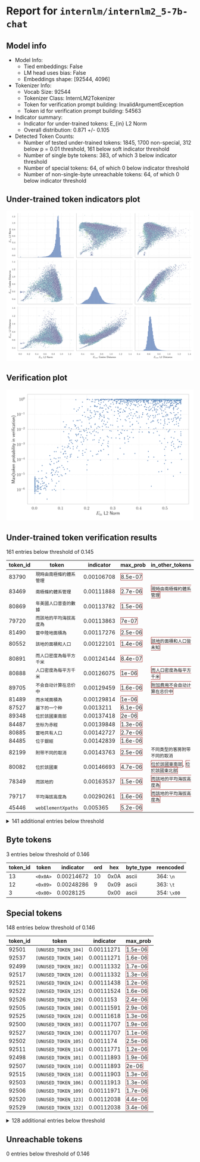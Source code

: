# Report for `internlm/internlm2_5-7b-chat`

## Model info

* Model Info: 
  * Tied embeddings: False
  * LM head uses bias: False
  * Embeddings shape: [92544, 4096]
* Tokenizer Info: 
  * Vocab Size: 92544
  * Tokenizer Class: InternLM2Tokenizer
  * Token for verification prompt building: InvalidArgumentException
  * Token id for verification prompt building: 54563
* Indicator summary: 
  * Indicator for under-trained tokens: E_{in} L2 Norm
  * Overall distribution: 0.871 +/- 0.105
* Detected Token Counts: 
  * Number of tested under-trained tokens: 1845, 1700 non-special, 312 below p = 0.01 threshold, 161 below soft indicator threshold
  * Number of single byte tokens: 383, of which 3 below indicator threshold
  * Number of special tokens: 64, of which 0 below indicator threshold
  * Number of non-single-byte unreachable tokens: 64, of which 0 below indicator threshold

## Under-trained token indicators plot
![Indicators scatter plots](../indicators_pairplot_byid/internlm_internlm2_5_7b_chat.png)

## Verification plot
![Verification plot](../verifications_scatterplot/internlm_internlm2_5_7b_chat.png)

## Under-trained token verification results
161 entries below threshold of 0.145

|   token_id | token                              |   indicator | max_prob                                                         | in_other_tokens                                                                                                                                                          |
|------------|------------------------------------|-------------|------------------------------------------------------------------|--------------------------------------------------------------------------------------------------------------------------------------------------------------------------|
|      83790 | ````` 現時由南極條約體系管理 ````` |  0.00106708 | <span style='border: 1px solid rgb(169, 68, 66);'>8.5e-07</span> |                                                                                                                                                                          |
|      83469 | ````` 南極條約體系管理 `````       |  0.00111888 | <span style='border: 1px solid rgb(169, 68, 66);'>2.7e-06</span> | <span style='border: 1px solid rgb(169, 68, 66);'>````` 現時由南極條約體系管理 `````</span>                                                                              |
|      80869 | ````` 年美國人口普查的數據 `````   |  0.00113782 | <span style='border: 1px solid rgb(169, 68, 66);'>1.5e-06</span> |                                                                                                                                                                          |
|      79720 | ````` 而該地的平均海拔高度為 ````` |  0.00113863 | <span style='border: 1px solid rgb(169, 68, 66);'>7e-07</span>   |                                                                                                                                                                          |
|      81490 | ````` 當中陸地面積為 `````         |  0.00117276 | <span style='border: 1px solid rgb(169, 68, 66);'>2.5e-06</span> |                                                                                                                                                                          |
|      80552 | ````` 該地的面積和人口 `````       |  0.00122101 | <span style='border: 1px solid rgb(169, 68, 66);'>1.4e-06</span> | <span style='border: 1px solid rgb(169, 68, 66);'>````` 該地的面積和人口皆未知 `````</span>                                                                              |
|      80891 | ````` 而人口密度為每平方千米 ````` |  0.00124144 | <span style='border: 1px solid rgb(169, 68, 66);'>8.4e-07</span> |                                                                                                                                                                          |
|      80888 | ````` 人口密度為每平方千米 `````   |  0.00126075 | <span style='border: 1px solid rgb(169, 68, 66);'>1e-06</span>   | <span style='border: 1px solid rgb(169, 68, 66);'>````` 而人口密度為每平方千米 `````</span>                                                                              |
|      89705 | ````` 不会自动计算在总价中 `````   |  0.00129459 | <span style='border: 1px solid rgb(169, 68, 66);'>1.6e-06</span> | <span style='border: 1px solid rgb(169, 68, 66);'>````` 附加费用不会自动计算在总价中 `````</span>                                                                        |
|      81489 | ````` 而水域面積為 `````           |  0.00129814 | <span style='border: 1px solid rgb(169, 68, 66);'>1e-06</span>   |                                                                                                                                                                          |
|      87527 | ````` 屬下的一个种 `````           |  0.0013211  | <span style='border: 1px solid rgb(169, 68, 66);'>6.1e-06</span> |                                                                                                                                                                          |
|      89348 | ````` 位於該國東南部 `````         |  0.00137418 | <span style='border: 1px solid rgb(169, 68, 66);'>2e-06</span>   |                                                                                                                                                                          |
|      84487 | ````` 坐标为赤經 `````             |  0.00139848 | <span style='border: 1px solid rgb(169, 68, 66);'>1.3e-06</span> |                                                                                                                                                                          |
|      80885 | ````` 當地共有人口 `````           |  0.00142727 | <span style='border: 1px solid rgb(169, 68, 66);'>2.7e-06</span> |                                                                                                                                                                          |
|      84485 | ````` 位于銀經 `````               |  0.00142839 | <span style='border: 1px solid rgb(169, 68, 66);'>1.6e-06</span> |                                                                                                                                                                          |
|      82199 | ````` 附带不同的取消 `````         |  0.00143763 | <span style='border: 1px solid rgb(169, 68, 66);'>2.5e-06</span> | ````` 不同类型的客房附带不同的取消 `````                                                                                                                                 |
|      80082 | ````` 位於該國東 `````             |  0.00146693 | <span style='border: 1px solid rgb(169, 68, 66);'>4.7e-06</span> | <span style='border: 1px solid rgb(169, 68, 66);'>````` 位於該國東南部 `````</span>, <span style='border: 1px solid rgb(169, 68, 66);'>````` 位於該國東北部 `````</span> |
|      78349 | ````` 而該地的 `````               |  0.00163537 | <span style='border: 1px solid rgb(169, 68, 66);'>1.5e-06</span> | <span style='border: 1px solid rgb(169, 68, 66);'>````` 而該地的平均海拔高度為 `````</span>                                                                              |
|      79717 | ````` 平均海拔高度為 `````         |  0.00290261 | <span style='border: 1px solid rgb(169, 68, 66);'>1.6e-06</span> | <span style='border: 1px solid rgb(169, 68, 66);'>````` 而該地的平均海拔高度為 `````</span>                                                                              |
|      45446 | ````` webElementXpaths `````       |  0.005365   | <span style='border: 1px solid rgb(169, 68, 66);'>5.2e-06</span> |                                                                                                                                                                          |
<details><summary>141 additional entries below threshold</summary>

|   token_id | token                                |   indicator | max_prob                                                         | in_other_tokens                                                                                                                                                                                                                                                                                                                                                                                                                    |
|------------|--------------------------------------|-------------|------------------------------------------------------------------|------------------------------------------------------------------------------------------------------------------------------------------------------------------------------------------------------------------------------------------------------------------------------------------------------------------------------------------------------------------------------------------------------------------------------------|
|      91998 | ````` 為輻鰭魚綱鱸形目 `````         |  0.00573614 | <span style='border: 1px solid rgb(169, 68, 66);'>9.4e-07</span> |                                                                                                                                                                                                                                                                                                                                                                                                                                    |
|      89347 | ````` 位於該國南部 `````             |  0.00872311 | <span style='border: 1px solid rgb(169, 68, 66);'>1.5e-06</span> |                                                                                                                                                                                                                                                                                                                                                                                                                                    |
|      85979 | ````` 底層水域 `````                 |  0.00877862 | <span style='border: 1px solid rgb(169, 68, 66);'>7.9e-07</span> |                                                                                                                                                                                                                                                                                                                                                                                                                                    |
|      85919 | ````` 注意调料根据自己口味 `````     |  0.00897476 | <span style='border: 1px solid rgb(169, 68, 66);'>4.1e-06</span> | ````` 注意调料根据自己口味适量增减 `````                                                                                                                                                                                                                                                                                                                                                                                           |
|      84023 | ````` 省負責管轄 `````               |  0.00923175 | <span style='border: 1px solid rgb(169, 68, 66);'>3.6e-06</span> |                                                                                                                                                                                                                                                                                                                                                                                                                                    |
|      87583 | ````` 位於該國中部 `````             |  0.00958838 | <span style='border: 1px solid rgb(169, 68, 66);'>1.5e-06</span> |                                                                                                                                                                                                                                                                                                                                                                                                                                    |
|      89095 | ````` 位於該國西南部 `````           |  0.00983656 | <span style='border: 1px solid rgb(169, 68, 66);'>1.1e-06</span> |                                                                                                                                                                                                                                                                                                                                                                                                                                    |
|      78211 | ````` 文章来自豆果美食达人作者 ````` |  0.0100826  | <span style='border: 1px solid rgb(169, 68, 66);'>1.9e-06</span> | ````` 该文章来自豆果美食达人作者 `````                                                                                                                                                                                                                                                                                                                                                                                             |
|      77349 | ````` 生活習性不明 `````             |  0.011304   | <span style='border: 1px solid rgb(169, 68, 66);'>1.2e-06</span> |                                                                                                                                                                                                                                                                                                                                                                                                                                    |
|      80803 | ````` 水域面積為 `````               |  0.0116494  | <span style='border: 1px solid rgb(169, 68, 66);'>2e-06</span>   | <span style='border: 1px solid rgb(169, 68, 66);'>````` 而水域面積為 `````</span>                                                                                                                                                                                                                                                                                                                                                  |
|      81190 | ````` 縣的一個非建制地區 `````       |  0.0125105  | <span style='border: 1px solid rgb(169, 68, 66);'>1.6e-06</span> |                                                                                                                                                                                                                                                                                                                                                                                                                                    |
|      33925 | ````` ▁+#+#+#+ `````                 |  0.0127084  | <span style='border: 1px solid rgb(169, 68, 66);'>2e-06</span>   | <span style='border: 1px solid rgb(169, 68, 66);'>````` ▁+#+#+#+#+#+ `````</span>                                                                                                                                                                                                                                                                                                                                                  |
|      91816 | ````` 位於該國東北部 `````           |  0.0133417  | <span style='border: 1px solid rgb(169, 68, 66);'>7.7e-07</span> |                                                                                                                                                                                                                                                                                                                                                                                                                                    |
|      56255 | ````` :-------------</ `````         |  0.0134696  | <span style='border: 1px solid rgb(169, 68, 66);'>1.4e-06</span> |                                                                                                                                                                                                                                                                                                                                                                                                                                    |
|      32810 | ````` webElementProperties `````     |  0.0137047  | <span style='border: 1px solid rgb(169, 68, 66);'>1.1e-06</span> |                                                                                                                                                                                                                                                                                                                                                                                                                                    |
|      83387 | ````` 南極條約體系 `````             |  0.0138894  | <span style='border: 1px solid rgb(169, 68, 66);'>3.7e-06</span> | <span style='border: 1px solid rgb(169, 68, 66);'>````` 南極條約體系管理 `````</span>, <span style='border: 1px solid rgb(169, 68, 66);'>````` 現時由南極條約體系管理 `````</span>                                                                                                                                                                                                                                                 |
|      80556 | ````` 該地的面積和人口皆未知 `````   |  0.0143349  | <span style='border: 1px solid rgb(169, 68, 66);'>1.6e-05</span> |                                                                                                                                                                                                                                                                                                                                                                                                                                    |
|      92269 | ````` 是南極洲的 `````               |  0.0146674  | <span style='border: 1px solid rgb(169, 68, 66);'>2.9e-06</span> |                                                                                                                                                                                                                                                                                                                                                                                                                                    |
|      73798 | ````` 區負責管轄 `````               |  0.0155705  | <span style='border: 1px solid rgb(169, 68, 66);'>1.7e-06</span> |                                                                                                                                                                                                                                                                                                                                                                                                                                    |
|      84008 | ````` 河道全長 `````                 |  0.0158706  | <span style='border: 1px solid rgb(169, 68, 66);'>3.1e-06</span> |                                                                                                                                                                                                                                                                                                                                                                                                                                    |
|      74132 | ````` 輻鰭魚綱 `````                 |  0.0166554  | <span style='border: 1px solid rgb(169, 68, 66);'>5.4e-06</span> | <span style='border: 1px solid rgb(169, 68, 66);'>````` 為輻鰭魚綱 `````</span>, <span style='border: 1px solid rgb(169, 68, 66);'>````` 為輻鰭魚綱鱸形目 `````</span>                                                                                                                                                                                                                                                             |
|      76013 | ````` 是烏克蘭的村落 `````           |  0.0168909  | <span style='border: 1px solid rgb(169, 68, 66);'>1.2e-06</span> |                                                                                                                                                                                                                                                                                                                                                                                                                                    |
|      78509 | ````` 位於該國西部 `````             |  0.0184384  | <span style='border: 1px solid rgb(169, 68, 66);'>5.5e-07</span> |                                                                                                                                                                                                                                                                                                                                                                                                                                    |
|      89702 | ````` 需在入住时 `````               |  0.0207848  | <span style='border: 1px solid rgb(169, 68, 66);'>1.4e-06</span> | <span style='border: 1px solid rgb(169, 68, 66);'>````` 需在入住时另行支付 `````</span>, <span style='border: 1px solid rgb(169, 68, 66);'>````` 您需在入住时另行支付 `````</span>                                                                                                                                                                                                                                                 |
|      50425 | ````` SpecWarn `````                 |  0.0217366  | <span style='border: 1px solid rgb(169, 68, 66);'>5.7e-07</span> |                                                                                                                                                                                                                                                                                                                                                                                                                                    |
|      82215 | ````` 预订和预先 `````               |  0.0225592  | <span style='border: 1px solid rgb(169, 68, 66);'>1.1e-06</span> | ````` 预订和预先付费政策 `````                                                                                                                                                                                                                                                                                                                                                                                                     |
|      80808 | ````` 陸地面積為 `````               |  0.0228559  | <span style='border: 1px solid rgb(169, 68, 66);'>1.1e-06</span> | <span style='border: 1px solid rgb(169, 68, 66);'>````` 當中陸地面積為 `````</span>                                                                                                                                                                                                                                                                                                                                                |
|      45445 | ````` webElementX `````              |  0.0229652  | <span style='border: 1px solid rgb(169, 68, 66);'>1.4e-06</span> | <span style='border: 1px solid rgb(169, 68, 66);'>````` webElementXpaths `````</span>                                                                                                                                                                                                                                                                                                                                              |
|      80690 | ````` 人口密度為每 `````             |  0.0231007  | <span style='border: 1px solid rgb(169, 68, 66);'>2.4e-06</span> | <span style='border: 1px solid rgb(169, 68, 66);'>````` 人口密度為每平方千米 `````</span>, <span style='border: 1px solid rgb(169, 68, 66);'>````` 而人口密度為每平方千米 `````</span>                                                                                                                                                                                                                                             |
|      83935 | ````` 位於該國北部 `````             |  0.0250792  | <span style='border: 1px solid rgb(169, 68, 66);'>1e-06</span>   |                                                                                                                                                                                                                                                                                                                                                                                                                                    |
|      74111 | ````` 輻鰭魚 `````                   |  0.0257552  | <span style='border: 1px solid rgb(169, 68, 66);'>1.6e-06</span> | <span style='border: 1px solid rgb(169, 68, 66);'>````` 輻鰭魚綱 `````</span>, <span style='border: 1px solid rgb(169, 68, 66);'>````` 為輻鰭魚綱 `````</span>, <span style='border: 1px solid rgb(169, 68, 66);'>````` 為輻鰭魚綱鱸形目 `````</span>                                                                                                                                                                              |
|      79781 | ````` 層水域 `````                   |  0.0260072  | <span style='border: 1px solid rgb(169, 68, 66);'>5.3e-06</span> | <span style='border: 1px solid rgb(169, 68, 66);'>````` 底層水域 `````</span>                                                                                                                                                                                                                                                                                                                                                      |
|      84462 | ````` 銀緯 `````                     |  0.0274496  | <span style='border: 1px solid rgb(169, 68, 66);'>1.8e-05</span> |                                                                                                                                                                                                                                                                                                                                                                                                                                    |
|      83203 | ````` 南極條約 `````                 |  0.0290841  | <span style='border: 1px solid rgb(169, 68, 66);'>4e-05</span>   | <span style='border: 1px solid rgb(169, 68, 66);'>````` 南極條約體系 `````</span>, <span style='border: 1px solid rgb(169, 68, 66);'>````` 南極條約體系管理 `````</span>, <span style='border: 1px solid rgb(169, 68, 66);'>````` 現時由南極條約體系管理 `````</span>                                                                                                                                                              |
|      80523 | ````` 鄰車站 `````                   |  0.0294802  | <span style='border: 1px solid rgb(169, 68, 66);'>3.6e-06</span> |                                                                                                                                                                                                                                                                                                                                                                                                                                    |
|      78968 | ````` 是南極洲 `````                 |  0.0301938  | <span style='border: 1px solid rgb(169, 68, 66);'>5.7e-06</span> | <span style='border: 1px solid rgb(169, 68, 66);'>````` 是南極洲的 `````</span>                                                                                                                                                                                                                                                                                                                                                    |
|      79859 | ````` 非建制地區 `````               |  0.0308583  | <span style='border: 1px solid rgb(169, 68, 66);'>2.6e-06</span> | <span style='border: 1px solid rgb(169, 68, 66);'>````` 縣的一個非建制地區 `````</span>                                                                                                                                                                                                                                                                                                                                            |
|      79507 | ````` 州負責管轄 `````               |  0.0312634  | <span style='border: 1px solid rgb(169, 68, 66);'>1.8e-06</span> |                                                                                                                                                                                                                                                                                                                                                                                                                                    |
|      89311 | ````` 鱸形目 `````                   |  0.0351945  | <span style='border: 1px solid rgb(169, 68, 66);'>1.2e-06</span> | <span style='border: 1px solid rgb(169, 68, 66);'>````` 為輻鰭魚綱鱸形目 `````</span>                                                                                                                                                                                                                                                                                                                                              |
|      76502 | ````` 科的其中一種 `````             |  0.0355322  | <span style='border: 1px solid rgb(169, 68, 66);'>2.6e-06</span> |                                                                                                                                                                                                                                                                                                                                                                                                                                    |
|      89088 | ````` 棲息深度 `````                 |  0.0365379  | <span style='border: 1px solid rgb(169, 68, 66);'>3e-06</span>   |                                                                                                                                                                                                                                                                                                                                                                                                                                    |
|      83000 | ````` 山脈的一部分 `````             |  0.038324   | <span style='border: 1px solid rgb(169, 68, 66);'>1.3e-06</span> |                                                                                                                                                                                                                                                                                                                                                                                                                                    |
|      70411 | ````` 位於該國 `````                 |  0.0394326  | <span style='border: 1px solid rgb(169, 68, 66);'>1.8e-06</span> | <span style='border: 1px solid rgb(169, 68, 66);'>````` 位於該國西部 `````</span>, <span style='border: 1px solid rgb(169, 68, 66);'>````` 位於該國東 `````</span>, <span style='border: 1px solid rgb(169, 68, 66);'>````` 位於該國北部 `````</span>, <span style='border: 1px solid rgb(169, 68, 66);'>````` 位於該國中部 `````</span>, <span style='border: 1px solid rgb(169, 68, 66);'>````` 位於該國西南部 `````</span>, ... |
|      84474 | ````` 銀經 `````                     |  0.0419633  | <span style='border: 1px solid rgb(169, 68, 66);'>1.2e-06</span> | <span style='border: 1px solid rgb(169, 68, 66);'>````` 位于銀經 `````</span>                                                                                                                                                                                                                                                                                                                                                      |
|      74536 | ````` 是烏克蘭的 `````               |  0.0424551  | <span style='border: 1px solid rgb(169, 68, 66);'>7.2e-06</span> | <span style='border: 1px solid rgb(169, 68, 66);'>````` 是烏克蘭的村落 `````</span>                                                                                                                                                                                                                                                                                                                                                |
|      55082 | ````` ▁;;^ `````                     |  0.0430051  | <span style='border: 1px solid rgb(169, 68, 66);'>9.7e-07</span> |                                                                                                                                                                                                                                                                                                                                                                                                                                    |
|      82138 | ````` 車人次 `````                   |  0.0437772  | <span style='border: 1px solid rgb(169, 68, 66);'>2.2e-06</span> |                                                                                                                                                                                                                                                                                                                                                                                                                                    |
|      87817 | ````` 地面車站 `````                 |  0.0451711  | <span style='border: 1px solid rgb(169, 68, 66);'>1.3e-05</span> |                                                                                                                                                                                                                                                                                                                                                                                                                                    |
|      89982 | ````` 加床或婴儿床 `````             |  0.0456711  | <span style='border: 1px solid rgb(169, 68, 66);'>6.3e-06</span> | <span style='border: 1px solid rgb(169, 68, 66);'>````` 所提出的任何加床或婴儿床 `````</span>                                                                                                                                                                                                                                                                                                                                      |
|      86080 | ````` 準決賽及決賽 `````             |  0.0458402  | <span style='border: 1px solid rgb(169, 68, 66);'>1.6e-06</span> |                                                                                                                                                                                                                                                                                                                                                                                                                                    |
|      75089 | ````` 為輻鰭魚綱 `````               |  0.0464653  | <span style='border: 1px solid rgb(169, 68, 66);'>1.7e-06</span> | <span style='border: 1px solid rgb(169, 68, 66);'>````` 為輻鰭魚綱鱸形目 `````</span>                                                                                                                                                                                                                                                                                                                                              |
|      92069 | ````` 灰色即表示 `````               |  0.0470089  | <span style='border: 1px solid rgb(169, 68, 66);'>1.6e-06</span> | <span style='border: 1px solid rgb(255, 145, 0);'>````` 后面的圆点变为灰色即表示 `````</span>                                                                                                                                                                                                                                                                                                                                      |
|      84129 | ````` 印地安納州 `````               |  0.0479914  | <span style='border: 1px solid rgb(169, 68, 66);'>2.4e-07</span> |                                                                                                                                                                                                                                                                                                                                                                                                                                    |
|      49826 | ````` ▁prostituerte `````            |  0.0541535  | <span style='border: 1px solid rgb(169, 68, 66);'>2.5e-06</span> |                                                                                                                                                                                                                                                                                                                                                                                                                                    |
|      81306 | ````` 脂鯉 `````                     |  0.0583067  | <span style='border: 1px solid rgb(169, 68, 66);'>5.1e-05</span> |                                                                                                                                                                                                                                                                                                                                                                                                                                    |
|      79498 | ````` 海拔高度為 `````               |  0.058311   | <span style='border: 1px solid rgb(169, 68, 66);'>0.00018</span> | <span style='border: 1px solid rgb(169, 68, 66);'>````` 平均海拔高度為 `````</span>, <span style='border: 1px solid rgb(169, 68, 66);'>````` 而該地的平均海拔高度為 `````</span>                                                                                                                                                                                                                                                   |
|      54094 | ````` .sulake `````                  |  0.0609712  | <span style='border: 1px solid rgb(169, 68, 66);'>4.5e-05</span> |                                                                                                                                                                                                                                                                                                                                                                                                                                    |
|      80789 | ````` 旅客鐵道 `````                 |  0.0612463  | <span style='border: 1px solid rgb(169, 68, 66);'>0.0001</span>  |                                                                                                                                                                                                                                                                                                                                                                                                                                    |
|      91612 | ````` 島式月台 `````                 |  0.0634915  | <span style='border: 1px solid rgb(169, 68, 66);'>1.2e-05</span> |                                                                                                                                                                                                                                                                                                                                                                                                                                    |
|      90482 | ````` 而該地 `````                   |  0.0646358  | <span style='border: 1px solid rgb(169, 68, 66);'>7.5e-05</span> |                                                                                                                                                                                                                                                                                                                                                                                                                                    |
|      80533 | ````` 面積和人口 `````               |  0.0651382  | <span style='border: 1px solid rgb(169, 68, 66);'>4.9e-06</span> | <span style='border: 1px solid rgb(169, 68, 66);'>````` 該地的面積和人口 `````</span>, <span style='border: 1px solid rgb(169, 68, 66);'>````` 該地的面積和人口皆未知 `````</span>                                                                                                                                                                                                                                                 |
|      45337 | ````` ▁swingerclub `````             |  0.0656844  | <span style='border: 1px solid rgb(169, 68, 66);'>2.1e-05</span> |                                                                                                                                                                                                                                                                                                                                                                                                                                    |
|      70873 | ````` 負責管轄 `````                 |  0.0658305  | <span style='border: 1px solid rgb(169, 68, 66);'>1.4e-05</span> | <span style='border: 1px solid rgb(169, 68, 66);'>````` 區負責管轄 `````</span>, <span style='border: 1px solid rgb(169, 68, 66);'>````` 州負責管轄 `````</span>, <span style='border: 1px solid rgb(169, 68, 66);'>````` 省負責管轄 `````</span>                                                                                                                                                                                  |
|      85882 | ````` 及決賽 `````                   |  0.066971   | <span style='border: 1px solid rgb(169, 68, 66);'>3.8e-06</span> | <span style='border: 1px solid rgb(169, 68, 66);'>````` 準決賽及決賽 `````</span>                                                                                                                                                                                                                                                                                                                                                  |
|      75157 | ````` 是位於美國 `````               |  0.067565   | <span style='border: 1px solid rgb(169, 68, 66);'>9.5e-07</span> |                                                                                                                                                                                                                                                                                                                                                                                                                                    |
|      89762 | ````` 車站大樓 `````                 |  0.0676385  | <span style='border: 1px solid rgb(169, 68, 66);'>8.9e-06</span> |                                                                                                                                                                                                                                                                                                                                                                                                                                    |
|      55518 | ````` ▁;;= `````                     |  0.0691518  | <span style='border: 1px solid rgb(169, 68, 66);'>9.7e-06</span> |                                                                                                                                                                                                                                                                                                                                                                                                                                    |
|      78624 | ````` 人口密度為 `````               |  0.0697895  | <span style='border: 1px solid rgb(169, 68, 66);'>2.2e-05</span> | <span style='border: 1px solid rgb(169, 68, 66);'>````` 人口密度為每 `````</span>, <span style='border: 1px solid rgb(169, 68, 66);'>````` 人口密度為每平方千米 `````</span>, <span style='border: 1px solid rgb(169, 68, 66);'>````` 而人口密度為每平方千米 `````</span>                                                                                                                                                          |
|      87207 | ````` 總教區 `````                   |  0.0722181  | <span style='border: 1px solid rgb(169, 68, 66);'>1.9e-05</span> |                                                                                                                                                                                                                                                                                                                                                                                                                                    |
|      78070 | ````` 年美國人口普查 `````           |  0.0743354  | <span style='border: 1px solid rgb(169, 68, 66);'>5.5e-05</span> | <span style='border: 1px solid rgb(169, 68, 66);'>````` 年美國人口普查的數據 `````</span>                                                                                                                                                                                                                                                                                                                                          |
|      41550 | ````` \tNullCheck `````              |  0.0749475  | <span style='border: 1px solid rgb(169, 68, 66);'>0.00012</span> |                                                                                                                                                                                                                                                                                                                                                                                                                                    |
|      85602 | ````` 名舉人 `````                   |  0.0754824  | <span style='border: 1px solid rgb(169, 68, 66);'>1e-06</span>   |                                                                                                                                                                                                                                                                                                                                                                                                                                    |
|      86832 | ````` 本魚 `````                     |  0.0757248  | <span style='border: 1px solid rgb(169, 68, 66);'>0.00033</span> |                                                                                                                                                                                                                                                                                                                                                                                                                                    |
|      83995 | ````` 赤經 `````                     |  0.0772708  | <span style='border: 1px solid rgb(169, 68, 66);'>1e-05</span>   | <span style='border: 1px solid rgb(169, 68, 66);'>````` 坐标为赤經 `````</span>                                                                                                                                                                                                                                                                                                                                                    |
|      84710 | ````` 合作两次以上的 `````           |  0.0797078  | <span style='border: 1px solid rgb(169, 68, 66);'>1.7e-06</span> | ````` 合作两次以上的影人 `````                                                                                                                                                                                                                                                                                                                                                                                                     |
|      92161 | ````` 號月台 `````                   |  0.0802564  | <span style='border: 1px solid rgb(169, 68, 66);'>1.4e-05</span> |                                                                                                                                                                                                                                                                                                                                                                                                                                    |
|      72262 | ````` 下辖以下地区 `````             |  0.0808345  | <span style='border: 1px solid rgb(169, 68, 66);'>8.8e-07</span> | <span style='border: 1px solid rgb(169, 68, 66);'>````` 镇下辖以下地区 `````</span>, <span style='border: 1px solid rgb(169, 68, 66);'>````` 乡下辖以下地区 `````</span>, <span style='border: 1px solid rgb(169, 68, 66);'>````` 街道下辖以下地区 `````</span>                                                                                                                                                                    |
|      91912 | ````` 年夏季奧林匹克運動會 `````     |  0.0815058  | <span style='border: 1px solid rgb(169, 68, 66);'>0.00011</span> |                                                                                                                                                                                                                                                                                                                                                                                                                                    |
|      74006 | ````` 鰭魚 `````                     |  0.0824024  | <span style='border: 1px solid rgb(169, 68, 66);'>0.00033</span> | <span style='border: 1px solid rgb(169, 68, 66);'>````` 輻鰭魚 `````</span>, <span style='border: 1px solid rgb(169, 68, 66);'>````` 輻鰭魚綱 `````</span>, <span style='border: 1px solid rgb(169, 68, 66);'>````` 為輻鰭魚綱 `````</span>, <span style='border: 1px solid rgb(169, 68, 66);'>````` 為輻鰭魚綱鱸形目 `````</span>                                                                                                 |
|      86088 | ````` 是一颗围绕太阳公转 `````       |  0.0836523  | <span style='border: 1px solid rgb(169, 68, 66);'>2.7e-06</span> | <span style='border: 1px solid rgb(255, 145, 0);'>````` 是一颗围绕太阳公转的小行星 `````</span>                                                                                                                                                                                                                                                                                                                                    |
|      84740 | ````` 科會試 `````                   |  0.0837438  | <span style='border: 1px solid rgb(169, 68, 66);'>1.7e-05</span> |                                                                                                                                                                                                                                                                                                                                                                                                                                    |
|      81659 | ````` 該庄 `````                     |  0.0851025  | <span style='border: 1px solid rgb(169, 68, 66);'>6.7e-05</span> |                                                                                                                                                                                                                                                                                                                                                                                                                                    |
|      42371 | ````` ▁prostituerade `````           |  0.0857547  | <span style='border: 1px solid rgb(169, 68, 66);'>2.6e-05</span> |                                                                                                                                                                                                                                                                                                                                                                                                                                    |
|      53464 | ````` ((&___ `````                   |  0.087357   | <span style='border: 1px solid rgb(169, 68, 66);'>9.9e-06</span> |                                                                                                                                                                                                                                                                                                                                                                                                                                    |
|      57565 | ````` ▁principalColumn `````         |  0.088734   | <span style='border: 1px solid rgb(169, 68, 66);'>0.00062</span> |                                                                                                                                                                                                                                                                                                                                                                                                                                    |
|      56753 | ````` ▁{{--< `````                   |  0.0888864  | <span style='border: 1px solid rgb(169, 68, 66);'>3e-05</span>   |                                                                                                                                                                                                                                                                                                                                                                                                                                    |
|      92216 | ````` 張單曲 `````                   |  0.0903982  | <span style='border: 1px solid rgb(169, 68, 66);'>1.5e-05</span> |                                                                                                                                                                                                                                                                                                                                                                                                                                    |
|      40107 | ````` rigesimal `````                |  0.0910731  | <span style='border: 1px solid rgb(169, 68, 66);'>7.5e-05</span> | <span style='border: 1px solid rgb(169, 68, 66);'>````` atrigesimal `````</span>, <span style='border: 1px solid rgb(169, 68, 66);'>````` ▁hexatrigesimal `````</span>                                                                                                                                                                                                                                                             |
|      57274 | ````` IntoConstraints `````          |  0.091309   | <span style='border: 1px solid rgb(169, 68, 66);'>0.00013</span> | <span style='border: 1px solid rgb(255, 145, 0);'>````` AutoresizingMaskIntoConstraints `````</span>, ````` latesAutoresizingMaskIntoConstraints `````                                                                                                                                                                                                                                                                             |
|      89877 | ````` 庄為 `````                     |  0.0919976  | <span style='border: 1px solid rgb(169, 68, 66);'>8.1e-05</span> |                                                                                                                                                                                                                                                                                                                                                                                                                                    |
|      89983 | ````` 的要求均需获得 `````           |  0.0928538  | <span style='border: 1px solid rgb(169, 68, 66);'>3.6e-06</span> | <span style='border: 1px solid rgb(169, 68, 66);'>````` 的要求均需获得酒店的确认 `````</span>                                                                                                                                                                                                                                                                                                                                      |
|      79524 | ````` 的座標為 `````                 |  0.0929539  | <span style='border: 1px solid rgb(169, 68, 66);'>7.6e-06</span> |                                                                                                                                                                                                                                                                                                                                                                                                                                    |
|      81612 | ````` 乡下辖以下地区 `````           |  0.0957371  | <span style='border: 1px solid rgb(169, 68, 66);'>3.1e-05</span> |                                                                                                                                                                                                                                                                                                                                                                                                                                    |
|      78170 | ````` 文章来自豆果美食达人 `````     |  0.0972068  | <span style='border: 1px solid rgb(169, 68, 66);'>0.00013</span> | <span style='border: 1px solid rgb(169, 68, 66);'>````` 文章来自豆果美食达人作者 `````</span>, ````` 该文章来自豆果美食达人作者 `````                                                                                                                                                                                                                                                                                              |
|      44235 | ````` >tagger `````                  |  0.100594   | <span style='border: 1px solid rgb(169, 68, 66);'>0.00031</span> |                                                                                                                                                                                                                                                                                                                                                                                                                                    |
|      74599 | ````` 體長可達 `````                 |  0.101562   | <span style='border: 1px solid rgb(169, 68, 66);'>9.6e-06</span> |                                                                                                                                                                                                                                                                                                                                                                                                                                    |
|      77014 | ````` 亞目 `````                     |  0.104485   | <span style='border: 1px solid rgb(169, 68, 66);'>4e-05</span>   |                                                                                                                                                                                                                                                                                                                                                                                                                                    |
|      59829 | ````` .`\|`\n `````                  |  0.105473   | <span style='border: 1px solid rgb(169, 68, 66);'>8.4e-06</span> |                                                                                                                                                                                                                                                                                                                                                                                                                                    |
|      42140 | ````` atrigesimal `````              |  0.106416   | <span style='border: 1px solid rgb(169, 68, 66);'>0.00076</span> | <span style='border: 1px solid rgb(169, 68, 66);'>````` ▁hexatrigesimal `````</span>                                                                                                                                                                                                                                                                                                                                               |
|      38967 | ````` wcsstore `````                 |  0.108042   | <span style='border: 1px solid rgb(169, 68, 66);'>0.00049</span> |                                                                                                                                                                                                                                                                                                                                                                                                                                    |
|      83299 | ````` 包括以下物种 `````             |  0.109865   | <span style='border: 1px solid rgb(169, 68, 66);'>0.00023</span> | <span style='border: 1px solid rgb(169, 68, 66);'>````` 本属包括以下物种 `````</span>                                                                                                                                                                                                                                                                                                                                              |
|      85703 | ````` 一项住宿 `````                 |  0.109983   | <span style='border: 1px solid rgb(169, 68, 66);'>3e-05</span>   | <span style='border: 1px solid rgb(169, 68, 66);'>````` 一项住宿的免费政策 `````</span>, <span style='border: 1px solid rgb(169, 68, 66);'>````` 还会提供一项住宿的免费政策 `````</span>, ````` 酒店还会提供一项住宿的免费政策 `````                                                                                                                                                                                               |
|      85076 | ````` 鐵路車站 `````                 |  0.110375   | <span style='border: 1px solid rgb(251, 189, 8);'>0.032</span>   |                                                                                                                                                                                                                                                                                                                                                                                                                                    |
|      57726 | ````` MASConstraintMaker `````       |  0.11136    | <span style='border: 1px solid rgb(255, 145, 0);'>0.0071</span>  |                                                                                                                                                                                                                                                                                                                                                                                                                                    |
|      56787 | ````` ▁hexatrigesimal `````          |  0.111538   | <span style='border: 1px solid rgb(169, 68, 66);'>0.00026</span> |                                                                                                                                                                                                                                                                                                                                                                                                                                    |
|      84837 | ````` 客房条款 `````                 |  0.112078   | <span style='border: 1px solid rgb(169, 68, 66);'>1e-06</span>   | <span style='border: 1px solid rgb(255, 145, 0);'>````` 请参阅客房条款 `````</span>                                                                                                                                                                                                                                                                                                                                                |
|      75437 | ````` 縣的一個 `````                 |  0.113972   | <span style='border: 1px solid rgb(169, 68, 66);'>2.2e-05</span> | <span style='border: 1px solid rgb(169, 68, 66);'>````` 縣的一個非建制地區 `````</span>                                                                                                                                                                                                                                                                                                                                            |
|      84032 | ````` 赤緯 `````                     |  0.115036   | <span style='border: 1px solid rgb(251, 189, 8);'>0.014</span>   |                                                                                                                                                                                                                                                                                                                                                                                                                                    |
|      43617 | ````` %timeout `````                 |  0.115472   | <span style='border: 1px solid rgb(169, 68, 66);'>0.00066</span> |                                                                                                                                                                                                                                                                                                                                                                                                                                    |
|      58536 | ````` ▁typingsSlinky `````           |  0.115594   | <span style='border: 1px solid rgb(169, 68, 66);'>0.00034</span> |                                                                                                                                                                                                                                                                                                                                                                                                                                    |
|      57426 | ````` ▁principalTable `````          |  0.116496   | <span style='border: 1px solid rgb(169, 68, 66);'>0.00015</span> |                                                                                                                                                                                                                                                                                                                                                                                                                                    |
|      31479 | ````` ▁neuken `````                  |  0.117504   | <span style='border: 1px solid rgb(169, 68, 66);'>0.00035</span> |                                                                                                                                                                                                                                                                                                                                                                                                                                    |
|      89781 | ````` 國家足球隊 `````               |  0.118668   | <span style='border: 1px solid rgb(251, 189, 8);'>0.015</span>   |                                                                                                                                                                                                                                                                                                                                                                                                                                    |
|      89703 | ````` 不会自动计算 `````             |  0.118681   | <span style='border: 1px solid rgb(169, 68, 66);'>1.1e-05</span> | <span style='border: 1px solid rgb(169, 68, 66);'>````` 不会自动计算在总价中 `````</span>, <span style='border: 1px solid rgb(169, 68, 66);'>````` 附加费用不会自动计算在总价中 `````</span>                                                                                                                                                                                                                                       |
|      77059 | ````` 镇下辖以下地区 `````           |  0.118868   | <span style='border: 1px solid rgb(169, 68, 66);'>1.2e-05</span> |                                                                                                                                                                                                                                                                                                                                                                                                                                    |
|      89669 | ````` 電視動畫 `````                 |  0.119462   | <span style='border: 1px solid rgb(169, 68, 66);'>0.00025</span> |                                                                                                                                                                                                                                                                                                                                                                                                                                    |
|      77296 | ````` 生活習性 `````                 |  0.121738   | <span style='border: 1px solid rgb(251, 189, 8);'>0.02</span>    | <span style='border: 1px solid rgb(169, 68, 66);'>````` 生活習性不明 `````</span>                                                                                                                                                                                                                                                                                                                                                  |
|      82712 | ````` 現時由 `````                   |  0.123581   | <span style='border: 1px solid rgb(169, 68, 66);'>0.00012</span> | <span style='border: 1px solid rgb(169, 68, 66);'>````` 現時由南極條約體系管理 `````</span>                                                                                                                                                                                                                                                                                                                                        |
|      59509 | ````` _RGCTX `````                   |  0.125609   | <span style='border: 1px solid rgb(169, 68, 66);'>0.00063</span> |                                                                                                                                                                                                                                                                                                                                                                                                                                    |
|      91582 | ````` 街道下辖以下地区 `````         |  0.125668   | <span style='border: 1px solid rgb(169, 68, 66);'>2.4e-05</span> |                                                                                                                                                                                                                                                                                                                                                                                                                                    |
|      76761 | ````` 中华人民共和国政治人物 `````   |  0.125697   | <span style='border: 1px solid rgb(169, 68, 66);'>0.00016</span> |                                                                                                                                                                                                                                                                                                                                                                                                                                    |
|      39717 | ````` ▁bakeca `````                  |  0.126592   | <span style='border: 1px solid rgb(169, 68, 66);'>7.3e-05</span> |                                                                                                                                                                                                                                                                                                                                                                                                                                    |
|      49938 | ````` $IFn `````                     |  0.128271   | <span style='border: 1px solid rgb(169, 68, 66);'>0.0008</span>  |                                                                                                                                                                                                                                                                                                                                                                                                                                    |
|      51911 | ````` ▁erotique `````                |  0.129173   | <span style='border: 1px solid rgb(255, 145, 0);'>0.0032</span>  |                                                                                                                                                                                                                                                                                                                                                                                                                                    |
|      45542 | ````` ▁bryster `````                 |  0.130558   | <span style='border: 1px solid rgb(169, 68, 66);'>0.0007</span>  |                                                                                                                                                                                                                                                                                                                                                                                                                                    |
|      84076 | ````` 爾蘭 `````                     |  0.13111    | <span style='border: 1px solid rgb(255, 145, 0);'>0.0051</span>  | <span style='border: 1px solid rgb(40, 167, 69);'>````` 愛爾蘭 `````</span>                                                                                                                                                                                                                                                                                                                                                        |
|      39254 | ````` ▁erotici `````                 |  0.131787   | <span style='border: 1px solid rgb(255, 145, 0);'>0.0011</span>  |                                                                                                                                                                                                                                                                                                                                                                                                                                    |
|      29727 | ````` ▁StObject `````                |  0.131869   | <span style='border: 1px solid rgb(255, 145, 0);'>0.0027</span>  |                                                                                                                                                                                                                                                                                                                                                                                                                                    |
|      86901 | ````` 流域面積 `````                 |  0.132122   | <span style='border: 1px solid rgb(251, 189, 8);'>0.013</span>   |                                                                                                                                                                                                                                                                                                                                                                                                                                    |
|      81664 | ````` 名進士 `````                   |  0.134123   | <span style='border: 1px solid rgb(169, 68, 66);'>1.8e-05</span> |                                                                                                                                                                                                                                                                                                                                                                                                                                    |
|      82672 | ````` 伊利諾伊州 `````               |  0.135337   | <span style='border: 1px solid rgb(255, 145, 0);'>0.0017</span>  |                                                                                                                                                                                                                                                                                                                                                                                                                                    |
|      73967 | ````` 是烏克蘭 `````                 |  0.135896   | <span style='border: 1px solid rgb(255, 145, 0);'>0.002</span>   | <span style='border: 1px solid rgb(169, 68, 66);'>````` 是烏克蘭的 `````</span>, <span style='border: 1px solid rgb(169, 68, 66);'>````` 是烏克蘭的村落 `````</span>                                                                                                                                                                                                                                                               |
|      34226 | ````` ▁########. `````               |  0.136455   | <span style='border: 1px solid rgb(169, 68, 66);'>0.00014</span> |                                                                                                                                                                                                                                                                                                                                                                                                                                    |
|      87009 | ````` 為熱帶 `````                   |  0.136586   | <span style='border: 1px solid rgb(169, 68, 66);'>0.0002</span>  |                                                                                                                                                                                                                                                                                                                                                                                                                                    |
|      85152 | ````` 的绝对星等为 `````             |  0.136747   | <span style='border: 1px solid rgb(169, 68, 66);'>0.00056</span> | ````` 这颗小行星的绝对星等为 `````                                                                                                                                                                                                                                                                                                                                                                                                 |
|      43574 | ````` compileComponents `````        |  0.138289   | <span style='border: 1px solid rgb(255, 145, 0);'>0.0081</span>  |                                                                                                                                                                                                                                                                                                                                                                                                                                    |
|      71949 | ````` 下辖以下 `````                 |  0.138414   | <span style='border: 1px solid rgb(169, 68, 66);'>0.00017</span> | <span style='border: 1px solid rgb(169, 68, 66);'>````` 下辖以下地区 `````</span>, <span style='border: 1px solid rgb(169, 68, 66);'>````` 镇下辖以下地区 `````</span>, <span style='border: 1px solid rgb(169, 68, 66);'>````` 乡下辖以下地区 `````</span>, <span style='border: 1px solid rgb(169, 68, 66);'>````` 街道下辖以下地区 `````</span>                                                                                 |
|      32788 | ````` .UndefOr `````                 |  0.14029    | <span style='border: 1px solid rgb(169, 68, 66);'>0.00023</span> |                                                                                                                                                                                                                                                                                                                                                                                                                                    |
|      24478 | ````` :UIControl `````               |  0.14095    | <span style='border: 1px solid rgb(255, 145, 0);'>0.0014</span>  | <span style='border: 1px solid rgb(255, 145, 0);'>````` :UIControlState `````</span>, <span style='border: 1px solid rgb(255, 145, 0);'>````` :UIControlStateNormal `````</span>, <span style='border: 1px solid rgb(251, 189, 8);'>````` :UIControlEvent `````</span>, <span style='border: 1px solid rgb(251, 189, 8);'>````` :UIControlEventTouchUpInside `````</span>                                                          |
|      89904 | ````` 愛荷華州 `````                 |  0.141388   | <span style='border: 1px solid rgb(251, 189, 8);'>0.011</span>   |                                                                                                                                                                                                                                                                                                                                                                                                                                    |
|      55175 | ````` _REALTYPE `````                |  0.141574   | <span style='border: 1px solid rgb(255, 145, 0);'>0.002</span>   |                                                                                                                                                                                                                                                                                                                                                                                                                                    |
</details>


## Byte tokens
3 entries below threshold of 0.146

|   token_id | token              |   indicator |   ord | hex   | byte_type   | reencoded             |
|------------|--------------------|-------------|-------|-------|-------------|-----------------------|
|         13 | ````` <0x0A> ````` |  0.00214672 |    10 | 0x0A  | ascii       | 364: ````` \n `````   |
|         12 | ````` <0x09> ````` |  0.00248286 |     9 | 0x09  | ascii       | 363: ````` \t `````   |
|          3 | ````` <0x00> ````` |  0.0028125  |       | 0x00  | ascii       | 354: ````` \x00 ````` |


## Special tokens
148 entries below threshold of 0.146

|   token_id | token                          |   indicator | max_prob                                                         |
|------------|--------------------------------|-------------|------------------------------------------------------------------|
|      92501 | ````` [UNUSED_TOKEN_104] ````` |  0.00111271 | <span style='border: 1px solid rgb(169, 68, 66);'>1.5e-06</span> |
|      92537 | ````` [UNUSED_TOKEN_140] ````` |  0.00111271 | <span style='border: 1px solid rgb(169, 68, 66);'>1.6e-06</span> |
|      92499 | ````` [UNUSED_TOKEN_102] ````` |  0.00111332 | <span style='border: 1px solid rgb(169, 68, 66);'>1.7e-06</span> |
|      92517 | ````` [UNUSED_TOKEN_120] ````` |  0.00111332 | <span style='border: 1px solid rgb(169, 68, 66);'>1.3e-06</span> |
|      92521 | ````` [UNUSED_TOKEN_124] ````` |  0.00111438 | <span style='border: 1px solid rgb(169, 68, 66);'>1.2e-06</span> |
|      92522 | ````` [UNUSED_TOKEN_125] ````` |  0.00111524 | <span style='border: 1px solid rgb(169, 68, 66);'>1.6e-06</span> |
|      92526 | ````` [UNUSED_TOKEN_129] ````` |  0.0011153  | <span style='border: 1px solid rgb(169, 68, 66);'>2.4e-06</span> |
|      92505 | ````` [UNUSED_TOKEN_108] ````` |  0.00111591 | <span style='border: 1px solid rgb(169, 68, 66);'>2.9e-06</span> |
|      92525 | ````` [UNUSED_TOKEN_128] ````` |  0.00111618 | <span style='border: 1px solid rgb(169, 68, 66);'>1.3e-06</span> |
|      92500 | ````` [UNUSED_TOKEN_103] ````` |  0.00111707 | <span style='border: 1px solid rgb(169, 68, 66);'>1.9e-06</span> |
|      92527 | ````` [UNUSED_TOKEN_130] ````` |  0.00111707 | <span style='border: 1px solid rgb(169, 68, 66);'>1.1e-06</span> |
|      92502 | ````` [UNUSED_TOKEN_105] ````` |  0.0011174  | <span style='border: 1px solid rgb(169, 68, 66);'>2.5e-06</span> |
|      92511 | ````` [UNUSED_TOKEN_114] ````` |  0.00111771 | <span style='border: 1px solid rgb(169, 68, 66);'>1.2e-06</span> |
|      92498 | ````` [UNUSED_TOKEN_101] ````` |  0.00111893 | <span style='border: 1px solid rgb(169, 68, 66);'>1.9e-06</span> |
|      92507 | ````` [UNUSED_TOKEN_110] ````` |  0.00111893 | <span style='border: 1px solid rgb(169, 68, 66);'>2e-06</span>   |
|      92515 | ````` [UNUSED_TOKEN_118] ````` |  0.00111903 | <span style='border: 1px solid rgb(169, 68, 66);'>1.3e-06</span> |
|      92503 | ````` [UNUSED_TOKEN_106] ````` |  0.00111913 | <span style='border: 1px solid rgb(169, 68, 66);'>1.3e-06</span> |
|      92506 | ````` [UNUSED_TOKEN_109] ````` |  0.00111971 | <span style='border: 1px solid rgb(169, 68, 66);'>1.7e-06</span> |
|      92520 | ````` [UNUSED_TOKEN_123] ````` |  0.00112038 | <span style='border: 1px solid rgb(169, 68, 66);'>4.4e-06</span> |
|      92529 | ````` [UNUSED_TOKEN_132] ````` |  0.00112038 | <span style='border: 1px solid rgb(169, 68, 66);'>3.4e-06</span> |
<details><summary>128 additional entries below threshold</summary>

|   token_id | token                          |   indicator | max_prob                                                         | reencoded                                                 |
|------------|--------------------------------|-------------|------------------------------------------------------------------|-----------------------------------------------------------|
|      92509 | ````` [UNUSED_TOKEN_112] ````` |  0.00112048 | <span style='border: 1px solid rgb(169, 68, 66);'>1.3e-06</span> |                                                           |
|      92518 | ````` [UNUSED_TOKEN_121] ````` |  0.00112048 | <span style='border: 1px solid rgb(169, 68, 66);'>2.3e-06</span> |                                                           |
|      92512 | ````` [UNUSED_TOKEN_115] ````` |  0.00112055 | <span style='border: 1px solid rgb(169, 68, 66);'>4e-06</span>   |                                                           |
|      92523 | ````` [UNUSED_TOKEN_126] ````` |  0.00112094 | <span style='border: 1px solid rgb(169, 68, 66);'>1.5e-06</span> |                                                           |
|      92536 | ````` [UNUSED_TOKEN_139] ````` |  0.00112146 | <span style='border: 1px solid rgb(169, 68, 66);'>1.7e-06</span> |                                                           |
|      92516 | ````` [UNUSED_TOKEN_119] ````` |  0.00112197 | <span style='border: 1px solid rgb(169, 68, 66);'>2e-06</span>   |                                                           |
|      92535 | ````` [UNUSED_TOKEN_138] ````` |  0.00112214 | <span style='border: 1px solid rgb(169, 68, 66);'>3.4e-06</span> |                                                           |
|      92513 | ````` [UNUSED_TOKEN_116] ````` |  0.00112244 | <span style='border: 1px solid rgb(169, 68, 66);'>2.5e-06</span> |                                                           |
|      92531 | ````` [UNUSED_TOKEN_134] ````` |  0.00112268 | <span style='border: 1px solid rgb(169, 68, 66);'>4e-06</span>   |                                                           |
|      92524 | ````` [UNUSED_TOKEN_127] ````` |  0.00112284 | <span style='border: 1px solid rgb(169, 68, 66);'>2.5e-06</span> |                                                           |
|      92510 | ````` [UNUSED_TOKEN_113] ````` |  0.00112336 | <span style='border: 1px solid rgb(169, 68, 66);'>2.3e-06</span> |                                                           |
|      92528 | ````` [UNUSED_TOKEN_131] ````` |  0.00112336 | <span style='border: 1px solid rgb(169, 68, 66);'>1e-06</span>   |                                                           |
|      92504 | ````` [UNUSED_TOKEN_107] ````` |  0.00112343 | <span style='border: 1px solid rgb(169, 68, 66);'>2.3e-06</span> |                                                           |
|      92532 | ````` [UNUSED_TOKEN_135] ````` |  0.0011241  | <span style='border: 1px solid rgb(169, 68, 66);'>5.7e-06</span> |                                                           |
|      92533 | ````` [UNUSED_TOKEN_136] ````` |  0.00112776 | <span style='border: 1px solid rgb(169, 68, 66);'>1e-06</span>   |                                                           |
|      92514 | ````` [UNUSED_TOKEN_117] ````` |  0.00112918 | <span style='border: 1px solid rgb(169, 68, 66);'>1.7e-06</span> |                                                           |
|      92519 | ````` [UNUSED_TOKEN_122] ````` |  0.00113086 | <span style='border: 1px solid rgb(169, 68, 66);'>1.5e-06</span> |                                                           |
|      92534 | ````` [UNUSED_TOKEN_137] ````` |  0.00113217 | <span style='border: 1px solid rgb(169, 68, 66);'>1.9e-06</span> |                                                           |
|      92497 | ````` [UNUSED_TOKEN_100] ````` |  0.00113447 | <span style='border: 1px solid rgb(169, 68, 66);'>2e-06</span>   |                                                           |
|      92508 | ````` [UNUSED_TOKEN_111] ````` |  0.00113956 | <span style='border: 1px solid rgb(169, 68, 66);'>1.2e-06</span> |                                                           |
|      92530 | ````` [UNUSED_TOKEN_133] ````` |  0.00114834 | <span style='border: 1px solid rgb(169, 68, 66);'>3.1e-06</span> |                                                           |
|      92411 | ````` [UNUSED_TOKEN_14] `````  |  0.00116187 | <span style='border: 1px solid rgb(169, 68, 66);'>1.5e-06</span> |                                                           |
|      92438 | ````` [UNUSED_TOKEN_41] `````  |  0.00116187 | <span style='border: 1px solid rgb(169, 68, 66);'>1.5e-06</span> |                                                           |
|      92407 | ````` [UNUSED_TOKEN_10] `````  |  0.00116253 | <span style='border: 1px solid rgb(169, 68, 66);'>5e-06</span>   |                                                           |
|      92409 | ````` [UNUSED_TOKEN_12] `````  |  0.00116269 | <span style='border: 1px solid rgb(169, 68, 66);'>1.2e-06</span> |                                                           |
|      92418 | ````` [UNUSED_TOKEN_21] `````  |  0.00116269 | <span style='border: 1px solid rgb(169, 68, 66);'>4.9e-06</span> |                                                           |
|      92412 | ````` [UNUSED_TOKEN_15] `````  |  0.00116464 | <span style='border: 1px solid rgb(169, 68, 66);'>3e-06</span>   |                                                           |
|      92448 | ````` [UNUSED_TOKEN_51] `````  |  0.00116464 | <span style='border: 1px solid rgb(169, 68, 66);'>1.9e-06</span> |                                                           |
|      92415 | ````` [UNUSED_TOKEN_18] `````  |  0.00116755 | <span style='border: 1px solid rgb(169, 68, 66);'>1.1e-06</span> |                                                           |
|      92478 | ````` [UNUSED_TOKEN_81] `````  |  0.00116755 | <span style='border: 1px solid rgb(169, 68, 66);'>1.6e-06</span> |                                                           |
|      92410 | ````` [UNUSED_TOKEN_13] `````  |  0.00116802 | <span style='border: 1px solid rgb(169, 68, 66);'>1.2e-06</span> |                                                           |
|      92428 | ````` [UNUSED_TOKEN_31] `````  |  0.00116802 | <span style='border: 1px solid rgb(169, 68, 66);'>7.8e-07</span> |                                                           |
|      92413 | ````` [UNUSED_TOKEN_16] `````  |  0.00116928 | <span style='border: 1px solid rgb(169, 68, 66);'>1.6e-06</span> |                                                           |
|      92458 | ````` [UNUSED_TOKEN_61] `````  |  0.00116928 | <span style='border: 1px solid rgb(169, 68, 66);'>2.7e-06</span> |                                                           |
|      92416 | ````` [UNUSED_TOKEN_19] `````  |  0.00116928 | <span style='border: 1px solid rgb(169, 68, 66);'>3e-06</span>   |                                                           |
|      92488 | ````` [UNUSED_TOKEN_91] `````  |  0.00116928 | <span style='border: 1px solid rgb(169, 68, 66);'>1.1e-06</span> |                                                           |
|      92417 | ````` [UNUSED_TOKEN_20] `````  |  0.0011711  | <span style='border: 1px solid rgb(169, 68, 66);'>2.5e-06</span> |                                                           |
|      92408 | ````` [UNUSED_TOKEN_11] `````  |  0.00117118 | <span style='border: 1px solid rgb(169, 68, 66);'>1.6e-06</span> |                                                           |
|      92421 | ````` [UNUSED_TOKEN_24] `````  |  0.00117373 | <span style='border: 1px solid rgb(169, 68, 66);'>2.8e-06</span> |                                                           |
|      92439 | ````` [UNUSED_TOKEN_42] `````  |  0.00117373 | <span style='border: 1px solid rgb(169, 68, 66);'>1.3e-06</span> |                                                           |
|      92437 | ````` [UNUSED_TOKEN_40] `````  |  0.00117417 | <span style='border: 1px solid rgb(169, 68, 66);'>1.8e-06</span> |                                                           |
|      92414 | ````` [UNUSED_TOKEN_17] `````  |  0.00117516 | <span style='border: 1px solid rgb(169, 68, 66);'>1.2e-06</span> |                                                           |
|      92468 | ````` [UNUSED_TOKEN_71] `````  |  0.00117516 | <span style='border: 1px solid rgb(169, 68, 66);'>2.3e-06</span> |                                                           |
|      92422 | ````` [UNUSED_TOKEN_25] `````  |  0.00117517 | <span style='border: 1px solid rgb(169, 68, 66);'>1.7e-06</span> |                                                           |
|      92449 | ````` [UNUSED_TOKEN_52] `````  |  0.00117517 | <span style='border: 1px solid rgb(169, 68, 66);'>2.6e-06</span> |                                                           |
|      92426 | ````` [UNUSED_TOKEN_29] `````  |  0.00117626 | <span style='border: 1px solid rgb(169, 68, 66);'>7e-07</span>   |                                                           |
|      92489 | ````` [UNUSED_TOKEN_92] `````  |  0.00117626 | <span style='border: 1px solid rgb(169, 68, 66);'>2.6e-06</span> |                                                           |
|      92425 | ````` [UNUSED_TOKEN_28] `````  |  0.00117843 | <span style='border: 1px solid rgb(169, 68, 66);'>8.8e-07</span> |                                                           |
|      92479 | ````` [UNUSED_TOKEN_82] `````  |  0.00117843 | <span style='border: 1px solid rgb(169, 68, 66);'>1.7e-06</span> |                                                           |
|      92427 | ````` [UNUSED_TOKEN_30] `````  |  0.0011794  | <span style='border: 1px solid rgb(169, 68, 66);'>3.3e-06</span> |                                                           |
|      92447 | ````` [UNUSED_TOKEN_50] `````  |  0.00117943 | <span style='border: 1px solid rgb(169, 68, 66);'>2.5e-06</span> |                                                           |
|      92420 | ````` [UNUSED_TOKEN_23] `````  |  0.00117995 | <span style='border: 1px solid rgb(169, 68, 66);'>2e-06</span>   |                                                           |
|      92429 | ````` [UNUSED_TOKEN_32] `````  |  0.00117995 | <span style='border: 1px solid rgb(169, 68, 66);'>4.1e-06</span> |                                                           |
|      92477 | ````` [UNUSED_TOKEN_80] `````  |  0.00118057 | <span style='border: 1px solid rgb(169, 68, 66);'>2e-06</span>   |                                                           |
|      92423 | ````` [UNUSED_TOKEN_26] `````  |  0.00118164 | <span style='border: 1px solid rgb(169, 68, 66);'>2.3e-06</span> |                                                           |
|      92459 | ````` [UNUSED_TOKEN_62] `````  |  0.00118164 | <span style='border: 1px solid rgb(169, 68, 66);'>2.5e-06</span> |                                                           |
|      92487 | ````` [UNUSED_TOKEN_90] `````  |  0.00118266 | <span style='border: 1px solid rgb(169, 68, 66);'>6e-06</span>   |                                                           |
|      92457 | ````` [UNUSED_TOKEN_60] `````  |  0.00118321 | <span style='border: 1px solid rgb(169, 68, 66);'>7.1e-06</span> |                                                           |
|      92424 | ````` [UNUSED_TOKEN_27] `````  |  0.00118514 | <span style='border: 1px solid rgb(169, 68, 66);'>3.4e-06</span> |                                                           |
|      92469 | ````` [UNUSED_TOKEN_72] `````  |  0.00118514 | <span style='border: 1px solid rgb(169, 68, 66);'>1.3e-06</span> |                                                           |
|      92431 | ````` [UNUSED_TOKEN_34] `````  |  0.00118593 | <span style='border: 1px solid rgb(169, 68, 66);'>1.1e-06</span> |                                                           |
|      92440 | ````` [UNUSED_TOKEN_43] `````  |  0.00118593 | <span style='border: 1px solid rgb(169, 68, 66);'>4.9e-06</span> |                                                           |
|      92436 | ````` [UNUSED_TOKEN_39] `````  |  0.0011866  | <span style='border: 1px solid rgb(169, 68, 66);'>1.4e-06</span> |                                                           |
|      92490 | ````` [UNUSED_TOKEN_93] `````  |  0.0011866  | <span style='border: 1px solid rgb(169, 68, 66);'>3e-06</span>   |                                                           |
|      92467 | ````` [UNUSED_TOKEN_70] `````  |  0.0011869  | <span style='border: 1px solid rgb(169, 68, 66);'>2.3e-06</span> |                                                           |
|      92442 | ````` [UNUSED_TOKEN_45] `````  |  0.0011869  | <span style='border: 1px solid rgb(169, 68, 66);'>2.9e-06</span> |                                                           |
|      92451 | ````` [UNUSED_TOKEN_54] `````  |  0.0011869  | <span style='border: 1px solid rgb(169, 68, 66);'>2e-06</span>   |                                                           |
|      92432 | ````` [UNUSED_TOKEN_35] `````  |  0.00118709 | <span style='border: 1px solid rgb(169, 68, 66);'>1.1e-06</span> |                                                           |
|      92450 | ````` [UNUSED_TOKEN_53] `````  |  0.00118709 | <span style='border: 1px solid rgb(169, 68, 66);'>3e-06</span>   |                                                           |
|      92435 | ````` [UNUSED_TOKEN_38] `````  |  0.00118713 | <span style='border: 1px solid rgb(169, 68, 66);'>1.2e-06</span> |                                                           |
|      92480 | ````` [UNUSED_TOKEN_83] `````  |  0.00118713 | <span style='border: 1px solid rgb(169, 68, 66);'>7.4e-07</span> |                                                           |
|      92446 | ````` [UNUSED_TOKEN_49] `````  |  0.001188   | <span style='border: 1px solid rgb(169, 68, 66);'>8.9e-07</span> |                                                           |
|      92491 | ````` [UNUSED_TOKEN_94] `````  |  0.001188   | <span style='border: 1px solid rgb(169, 68, 66);'>1.9e-06</span> |                                                           |
|      92443 | ````` [UNUSED_TOKEN_46] `````  |  0.00118896 | <span style='border: 1px solid rgb(169, 68, 66);'>1.2e-06</span> |                                                           |
|      92461 | ````` [UNUSED_TOKEN_64] `````  |  0.00118896 | <span style='border: 1px solid rgb(169, 68, 66);'>3.8e-06</span> |                                                           |
|      92419 | ````` [UNUSED_TOKEN_22] `````  |  0.00118934 | <span style='border: 1px solid rgb(169, 68, 66);'>2e-06</span>   |                                                           |
|      92445 | ````` [UNUSED_TOKEN_48] `````  |  0.00118951 | <span style='border: 1px solid rgb(169, 68, 66);'>1.8e-06</span> |                                                           |
|      92481 | ````` [UNUSED_TOKEN_84] `````  |  0.00118951 | <span style='border: 1px solid rgb(169, 68, 66);'>1.5e-06</span> |                                                           |
|      92455 | ````` [UNUSED_TOKEN_58] `````  |  0.00118979 | <span style='border: 1px solid rgb(169, 68, 66);'>3.1e-06</span> |                                                           |
|      92482 | ````` [UNUSED_TOKEN_85] `````  |  0.00118979 | <span style='border: 1px solid rgb(169, 68, 66);'>1.8e-06</span> |                                                           |
|      92433 | ````` [UNUSED_TOKEN_36] `````  |  0.0011904  | <span style='border: 1px solid rgb(169, 68, 66);'>2.1e-06</span> |                                                           |
|      92460 | ````` [UNUSED_TOKEN_63] `````  |  0.0011904  | <span style='border: 1px solid rgb(169, 68, 66);'>2.3e-06</span> |                                                           |
|      92456 | ````` [UNUSED_TOKEN_59] `````  |  0.00119151 | <span style='border: 1px solid rgb(169, 68, 66);'>1.8e-06</span> |                                                           |
|      92492 | ````` [UNUSED_TOKEN_95] `````  |  0.00119151 | <span style='border: 1px solid rgb(169, 68, 66);'>8.8e-07</span> |                                                           |
|      92444 | ````` [UNUSED_TOKEN_47] `````  |  0.00119164 | <span style='border: 1px solid rgb(169, 68, 66);'>1.7e-06</span> |                                                           |
|      92471 | ````` [UNUSED_TOKEN_74] `````  |  0.00119164 | <span style='border: 1px solid rgb(169, 68, 66);'>4.9e-06</span> |                                                           |
|      92453 | ````` [UNUSED_TOKEN_56] `````  |  0.00119369 | <span style='border: 1px solid rgb(169, 68, 66);'>1.1e-06</span> |                                                           |
|      92462 | ````` [UNUSED_TOKEN_65] `````  |  0.00119369 | <span style='border: 1px solid rgb(169, 68, 66);'>2.3e-06</span> |                                                           |
|      92466 | ````` [UNUSED_TOKEN_69] `````  |  0.00119631 | <span style='border: 1px solid rgb(169, 68, 66);'>1.6e-06</span> |                                                           |
|      92493 | ````` [UNUSED_TOKEN_96] `````  |  0.00119631 | <span style='border: 1px solid rgb(169, 68, 66);'>2.1e-06</span> |                                                           |
|      92434 | ````` [UNUSED_TOKEN_37] `````  |  0.00119681 | <span style='border: 1px solid rgb(169, 68, 66);'>1.9e-06</span> |                                                           |
|      92470 | ````` [UNUSED_TOKEN_73] `````  |  0.00119681 | <span style='border: 1px solid rgb(169, 68, 66);'>5.3e-06</span> |                                                           |
|      92454 | ````` [UNUSED_TOKEN_57] `````  |  0.00119942 | <span style='border: 1px solid rgb(169, 68, 66);'>1.4e-06</span> |                                                           |
|      92472 | ````` [UNUSED_TOKEN_75] `````  |  0.00119942 | <span style='border: 1px solid rgb(169, 68, 66);'>2e-06</span>   |                                                           |
|      92465 | ````` [UNUSED_TOKEN_68] `````  |  0.00120065 | <span style='border: 1px solid rgb(169, 68, 66);'>4.1e-06</span> |                                                           |
|      92483 | ````` [UNUSED_TOKEN_86] `````  |  0.00120065 | <span style='border: 1px solid rgb(169, 68, 66);'>1.5e-06</span> |                                                           |
|      92486 | ````` [UNUSED_TOKEN_89] `````  |  0.00120445 | <span style='border: 1px solid rgb(169, 68, 66);'>1.5e-06</span> |                                                           |
|      92495 | ````` [UNUSED_TOKEN_98] `````  |  0.00120445 | <span style='border: 1px solid rgb(169, 68, 66);'>5.9e-06</span> |                                                           |
|      92475 | ````` [UNUSED_TOKEN_78] `````  |  0.00120713 | <span style='border: 1px solid rgb(169, 68, 66);'>1.1e-06</span> |                                                           |
|      92484 | ````` [UNUSED_TOKEN_87] `````  |  0.00120713 | <span style='border: 1px solid rgb(169, 68, 66);'>9.7e-07</span> |                                                           |
|      92476 | ````` [UNUSED_TOKEN_79] `````  |  0.00120722 | <span style='border: 1px solid rgb(169, 68, 66);'>1.6e-06</span> |                                                           |
|      92494 | ````` [UNUSED_TOKEN_97] `````  |  0.00120722 | <span style='border: 1px solid rgb(169, 68, 66);'>2e-06</span>   |                                                           |
|      92441 | ````` [UNUSED_TOKEN_44] `````  |  0.00120975 | <span style='border: 1px solid rgb(169, 68, 66);'>1.2e-06</span> |                                                           |
|      92464 | ````` [UNUSED_TOKEN_67] `````  |  0.00121003 | <span style='border: 1px solid rgb(169, 68, 66);'>1.1e-06</span> |                                                           |
|      92473 | ````` [UNUSED_TOKEN_76] `````  |  0.00121003 | <span style='border: 1px solid rgb(169, 68, 66);'>3.2e-06</span> |                                                           |
|      92430 | ````` [UNUSED_TOKEN_33] `````  |  0.0012135  | <span style='border: 1px solid rgb(169, 68, 66);'>4.5e-06</span> |                                                           |
|      92452 | ````` [UNUSED_TOKEN_55] `````  |  0.00121602 | <span style='border: 1px solid rgb(169, 68, 66);'>1.7e-06</span> |                                                           |
|      92485 | ````` [UNUSED_TOKEN_88] `````  |  0.00123051 | <span style='border: 1px solid rgb(169, 68, 66);'>2.4e-06</span> |                                                           |
|      92463 | ````` [UNUSED_TOKEN_66] `````  |  0.00123197 | <span style='border: 1px solid rgb(169, 68, 66);'>5.7e-07</span> |                                                           |
|      92496 | ````` [UNUSED_TOKEN_99] `````  |  0.00123859 | <span style='border: 1px solid rgb(169, 68, 66);'>2.7e-06</span> |                                                           |
|      92398 | ````` [UNUSED_TOKEN_1] `````   |  0.00124664 | <span style='border: 1px solid rgb(169, 68, 66);'>2.4e-06</span> |                                                           |
|      92474 | ````` [UNUSED_TOKEN_77] `````  |  0.00124943 | <span style='border: 1px solid rgb(169, 68, 66);'>1.9e-06</span> |                                                           |
|      92399 | ````` [UNUSED_TOKEN_2] `````   |  0.00125553 | <span style='border: 1px solid rgb(169, 68, 66);'>1.4e-06</span> |                                                           |
|      92397 | ````` [UNUSED_TOKEN_0] `````   |  0.00125849 | <span style='border: 1px solid rgb(169, 68, 66);'>1.2e-06</span> |                                                           |
|      92401 | ````` [UNUSED_TOKEN_4] `````   |  0.00125876 | <span style='border: 1px solid rgb(169, 68, 66);'>1.3e-06</span> |                                                           |
|      92400 | ````` [UNUSED_TOKEN_3] `````   |  0.00126242 | <span style='border: 1px solid rgb(169, 68, 66);'>2e-06</span>   |                                                           |
|      92402 | ````` [UNUSED_TOKEN_5] `````   |  0.00126245 | <span style='border: 1px solid rgb(169, 68, 66);'>2.2e-06</span> |                                                           |
|      92405 | ````` [UNUSED_TOKEN_8] `````   |  0.00126847 | <span style='border: 1px solid rgb(169, 68, 66);'>2.3e-06</span> |                                                           |
|      92406 | ````` [UNUSED_TOKEN_9] `````   |  0.00126891 | <span style='border: 1px solid rgb(169, 68, 66);'>2.1e-06</span> |                                                           |
|      92403 | ````` [UNUSED_TOKEN_6] `````   |  0.00126919 | <span style='border: 1px solid rgb(169, 68, 66);'>1.6e-06</span> |                                                           |
|      92404 | ````` [UNUSED_TOKEN_7] `````   |  0.00127624 | <span style='border: 1px solid rgb(169, 68, 66);'>1.8e-06</span> |                                                           |
|          0 | ````` <unk> `````              |  0.00170388 |                                                                  | 262: ````` ▁ `````, 0: ````` <unk> `````                  |
|      92538 | ````` <\|plugin\|> `````       |  0.0659253  |                                                                  | 262: ````` ▁ `````, 92538: ````` <\|plugin\|> `````       |
|      92540 | ````` <\|action_end\|> `````   |  0.0738474  |                                                                  | 262: ````` ▁ `````, 92540: ````` <\|action_end\|> `````   |
|      92539 | ````` <\|interpreter\|> `````  |  0.0745309  |                                                                  | 262: ````` ▁ `````, 92539: ````` <\|interpreter\|> `````  |
|      92541 | ````` <\|action_start\|> ````` |  0.0752911  |                                                                  | 262: ````` ▁ `````, 92541: ````` <\|action_start\|> ````` |
|      92543 | ````` <\|im_start\|> `````     |  0.0755186  |                                                                  | 262: ````` ▁ `````, 92543: ````` <\|im_start\|> `````     |
|      92542 | ````` <\|im_end\|> `````       |  0.079645   |                                                                  | 262: ````` ▁ `````, 92542: ````` <\|im_end\|> `````       |
</details>


## Unreachable tokens
0 entries below threshold of 0.146



